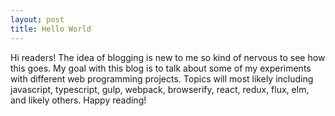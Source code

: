 ```yaml
---
layout: post
title: Hello World
---
```


Hi readers! The idea of blogging is new to me so kind of nervous to see how this goes. My goal with this blog is to talk about some of my experiments with different web programming projects. Topics will most likely including javascript, typescript, gulp, webpack, browserify, react, redux, flux, elm, and likely others. Happy reading!